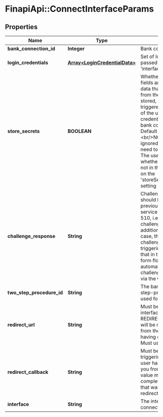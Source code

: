 # FinapiApi::ConnectInterfaceParams

## Properties
Name | Type | Description | Notes
------------ | ------------- | ------------- | -------------
**bank_connection_id** | **Integer** | Bank connection identifier | 
**login_credentials** | [**Array&lt;LoginCredentialData&gt;**](LoginCredentialData.md) | Set of login credentials. Must be passed in combination with the &#39;interface&#39; field. | [optional] 
**store_secrets** | **BOOLEAN** | Whether to store the secret login fields and/or other authorization data that finAPI might receive from the bank. If the data is stored, then updates can be triggered without the involvement of the users, as long as the credentials remain valid and the bank consent has not expired. Default value is false.&lt;br/&gt;&lt;br/&gt;NOTES:&lt;br/&gt; - this field is ignored in case when the user will need to use finAPI&#39;s web form. The user will be able to decide whether to store the secrets or not in the web form, depending on the &#39;storeSecretsAvailableInWebForm&#39; setting (see Client Configuration). | [optional] [default to false]
**challenge_response** | **String** | Challenge response. This field should be set only when the previous attempt of calling the service failed with HTTP code 510, i.e. the bank sent a challenge for the user for an additional authentication. In this case, this field must contain the challenge response when re-triggering the service call. Note that in the context of finAPI&#39;s web form flow, finAPI will automatically deal with getting the challenge response from the user via the web form. | [optional] 
**two_step_procedure_id** | **String** | The bank-given ID of the two-step-procedure that should be used for connecting the interface. | [optional] 
**redirect_url** | **String** | Must be passed when the used interface has the property REDIRECT_APPROACH. The user will be redirected to the given URL from the bank&#39;s website after having entered his credentials. Must use HTTPS protocol. | [optional] 
**redirect_callback** | **String** | Must be passed when re-triggering the service AFTER the user has been redirected back to you from the bank&#39;s website. The value must consist of the complete query parameter list that was contained in the received redirect. | [optional] 
**interface** | **String** | The interface to use for connecting with the bank. | [optional] 


